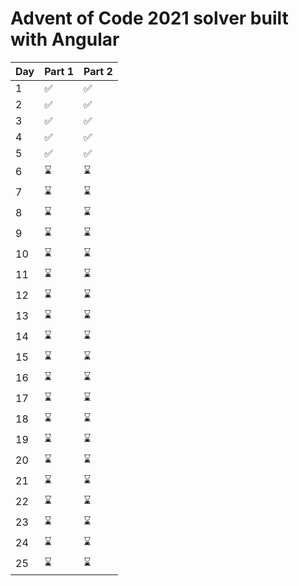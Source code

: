 

# Advent of Code 2021 solver built with Angular

| Day | Part 1 | Part 2 |
| --- | --- | --- |
| 1 | :white_check_mark: | :white_check_mark: |
| 2 | :white_check_mark: | :white_check_mark: |
| 3 | :white_check_mark: | :white_check_mark: |
| 4 | :white_check_mark: | :white_check_mark: |
| 5 | :white_check_mark: | :white_check_mark: |
| 6 | :hourglass: | :hourglass: |
| 7 | :hourglass: | :hourglass: |
| 8 | :hourglass: | :hourglass: |
| 9 | :hourglass: | :hourglass: |
| 10 | :hourglass: | :hourglass: |
| 11 | :hourglass: | :hourglass: |
| 12 | :hourglass: | :hourglass: |
| 13 | :hourglass: | :hourglass: |
| 14 | :hourglass: | :hourglass: |
| 15 | :hourglass: | :hourglass: |
| 16 | :hourglass: | :hourglass: |
| 17 | :hourglass: | :hourglass: |
| 18 | :hourglass: | :hourglass: |
| 19 | :hourglass: | :hourglass: |
| 20 | :hourglass: | :hourglass: |
| 21 | :hourglass: | :hourglass: |
| 22 | :hourglass: | :hourglass: |
| 23 | :hourglass: | :hourglass: |
| 24 | :hourglass: | :hourglass: |
| 25 | :hourglass: | :hourglass: |